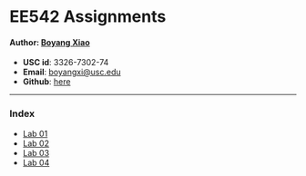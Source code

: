 # EE542 Assignments
#### Author: [Boyang Xiao](https://www.linkedin.com/in/boyang-xiao-40b644225/)

- **USC id**:		3326-7302-74
- **Email**:		<a href="mailto:boyangxi@usc.edu">boyangxi@usc.edu</a>
- **Github**:	[here](https://github.com/)
---
### Index
- [Lab 01](https://github.com/SeanXiaoby/ee542_projects/tree/main/Assignment_01)
- [Lab 02](https://github.com/SeanXiaoby/ee542_projects/tree/main/Assignment_02)
- [Lab 03](https://github.com/SeanXiaoby/ee542_projects/tree/main/Assignment_03)
- [Lab 04](https://github.com/SeanXiaoby/ee542_linabell_team/tree/main/Lab04)

